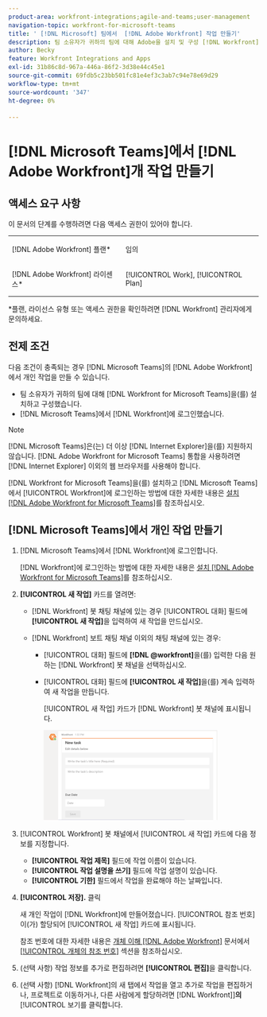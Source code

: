 ```yaml
---
product-area: workfront-integrations;agile-and-teams;user-management
navigation-topic: workfront-for-microsoft-teams
title: ' [!DNL Microsoft] 팀에서  [!DNL Adobe Workfront] 작업 만들기'
description: 팀 소유자가 귀하의 팀에 대해 Adobe을 설치 및 구성 [!DNL Workfront] 했으며 귀하가 Microsoft Teams에서 Workfront에 로그인한 경우 Microsoft TeamsMicrosoft Teams 에서  [!DNL Workfront] 개인 작업을 만들 수 있습니다.
author: Becky
feature: Workfront Integrations and Apps
exl-id: 31b86c8d-967a-446a-86f2-3d38e44c45e1
source-git-commit: 69fdb5c23bb501fc81e4ef3c3ab7c94e78e69d29
workflow-type: tm+mt
source-wordcount: '347'
ht-degree: 0%

---
```


# [!DNL Microsoft Teams]에서 [!DNL Adobe Workfront]개 작업 만들기

<!--

>[!NOTE]
>
>As of July 1, 2025, Microsoft will remove support for the Classic Teams desktop app. As a result, the Workfront integration with Microsoft Teams will not be supported after the Classic Teams desktop app is no longer available.

-->

## 액세스 요구 사항

이 문서의 단계를 수행하려면 다음 액세스 권한이 있어야 합니다.

<table style="table-layout:auto"> 
 <col> 
 <col> 
 <tbody> 
  <tr> 
   <td role="rowheader">[!DNL Adobe Workfront] 플랜*</td> 
   <td> <p>임의</p> </td> 
  </tr> 
  <tr> 
   <td role="rowheader">[!DNL Adobe Workfront] 라이센스*</td> 
   <td> <p>[!UICONTROL Work], [!UICONTROL Plan]</p> </td> 
  </tr>
 </tbody> 
</table>

&#42;플랜, 라이선스 유형 또는 액세스 권한을 확인하려면 [!DNL Workfront] 관리자에게 문의하세요.

## 전제 조건

다음 조건이 충족되는 경우 [!DNL Microsoft Teams]의 [!DNL Adobe Workfront]에서 개인 작업을 만들 수 있습니다.

* 팀 소유자가 귀하의 팀에 대해 [!DNL Workfront for Microsoft Teams]을(를) 설치하고 구성했습니다.
* [!DNL Microsoft Teams]에서 [!DNL Workfront]에 로그인했습니다.

>[!NOTE]
>
>[!DNL Microsoft Teams]은(는) 더 이상 [!DNL Internet Explorer]을(를) 지원하지 않습니다. [!DNL Adobe Workfront for Microsoft Teams] 통합을 사용하려면 [!DNL Internet Explorer] 이외의 웹 브라우저를 사용해야 합니다.

[!DNL Workfront for Microsoft Teams]을(를) 설치하고 [!DNL Microsoft Teams]에서 [!UICONTROL Workfront]에 로그인하는 방법에 대한 자세한 내용은 [설치 [!DNL Adobe Workfront for Microsoft Teams]](../../workfront-integrations-and-apps/using-workfront-with-microsoft-teams/install-workfront-ms-teams.md)를 참조하십시오.

## [!DNL Microsoft Teams]에서 개인 작업 만들기

1. [!DNL Microsoft Teams]에서 [!DNL Workfront]에 로그인합니다.

   [!DNL Workfront]에 로그인하는 방법에 대한 자세한 내용은 [설치 [!DNL Adobe Workfront for Microsoft Teams]](../../workfront-integrations-and-apps/using-workfront-with-microsoft-teams/install-workfront-ms-teams.md)를 참조하십시오.

1. **[!UICONTROL 새 작업]** 카드를 열려면:

   * [!DNL Workfront] 봇 채팅 채널에 있는 경우 [!UICONTROL 대화] 필드에 **[!UICONTROL 새 작업]**&#x200B;을 입력하여 새 작업을 만드십시오.
   * [!DNL Workfront] 보트 채팅 채널 이외의 채팅 채널에 있는 경우:

      * [!UICONTROL 대화] 필드에 **[!DNL @workfront]**&#x200B;을(를) 입력한 다음 원하는 [!DNL Workfront] 봇 채널을 선택하십시오.
      * [!UICONTROL 대화] 필드에 **[!UICONTROL 새 작업]**&#x200B;을(를) 계속 입력하여 새 작업을 만듭니다.

        [!UICONTROL 새 작업] 카드가 [!DNL Workfront] 봇 채널에 표시됩니다.

        ![ms_teams_new_task_card.png](assets/ms-teams-new-task-card-350x181.png)

1. [!UICONTROL Workfront] 봇 채널에서 [!UICONTROL 새 작업] 카드에 다음 정보를 지정합니다.

   * **[!UICONTROL 작업 제목]** 필드에 작업 이름이 있습니다.
   * **[!UICONTROL 작업 설명을 쓰기]** 필드에 작업 설명이 있습니다.
   * **[!UICONTROL 기한]** 필드에서 작업을 완료해야 하는 날짜입니다.

1. **[!UICONTROL 저장].** 클릭

   새 개인 작업이 [!DNL Workfront]에 만들어졌습니다. [!UICONTROL 참조 번호]이(가) 할당되어 [!UICONTROL 새 작업] 카드에 표시됩니다.

   참조 번호에 대한 자세한 내용은 [개체 이해 [!DNL Adobe Workfront]](../../workfront-basics/navigate-workfront/workfront-navigation/understand-objects.md) 문서에서 [[!UICONTROL 개체의 참조 번호]](../../workfront-basics/navigate-workfront/workfront-navigation/understand-objects.md#understanding-reference-numbers-of-objects) 섹션을 참조하십시오.

1. (선택 사항) 작업 정보를 추가로 편집하려면 **[!UICONTROL 편집]**&#x200B;을 클릭합니다.
1. (선택 사항) [!DNL Workfront]의 새 탭에서 작업을 열고 추가로 작업을 편집하거나, 프로젝트로 이동하거나, 다른 사람에게 할당하려면 [!DNL Workfront]]**의**[!UICONTROL &#x200B;보기를 클릭합니다.

